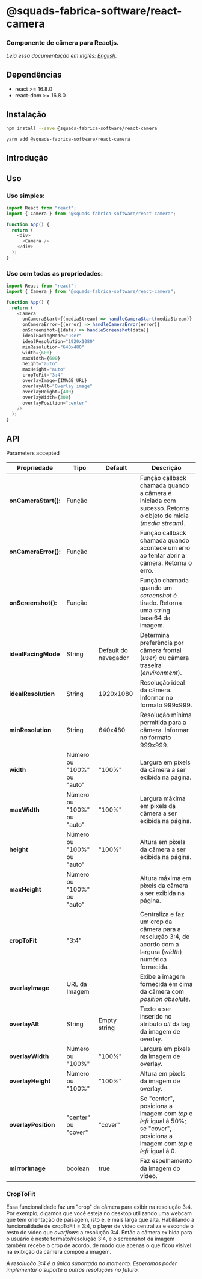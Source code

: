 # @squads-fabrica-software/react-camera

### Componente de câmera para Reactjs.

_Leia essa documentação em inglês: [English](README.md)._

## Dependências

- react >= 16.8.0
- react-dom >= 16.8.0

## Instalação

```bash
npm install --save @squads-fabrica-software/react-camera
```

```bash
yarn add @squads-fabrica-software/react-camera
```

## Introdução

## Uso

### Uso simples:

```js
import React from "react";
import { Camera } from "@squads-fabrica-software/react-camera";

function App() {
  return (
    <div>
      <Camera />
    </div>
  );
}
```

### Uso com todas as propriedades:

```js
import React from "react";
import { Camera } from "@squads-fabrica-software/react-camera";

function App() {
  return (
    <Camera
      onCameraStart={(mediaStream) => handleCameraStart(mediaStream)}
      onCameraError={(error) => handleCameraError(error)}
      onScreenshot={(data) => handleScreenshot(data)}
      idealFacingMode="user"
      idealResolution="1920x1080"
      minResolution="640x480"
      width={600}
      maxWidth={600}
      height="auto"
      maxHeight="auto"
      cropToFit="3:4"
      overlayImage={IMAGE_URL}
      overlayAlt="Overlay image"
      overlayHeight={400}
      overlayWidth={300}
      overlayPosition="center"
    />
  );
}
```

## API

Parameters accepted

| Propriedade          | Tipo                       | Default              | Descrição                                                                                                                    |
| -------------------- | -------------------------- | -------------------- | ---------------------------------------------------------------------------------------------------------------------------- |
| **onCameraStart():** | Função                     |                      | Função callback chamada quando a câmera é iniciada com sucesso. Retorna o objeto de midia _(media stream)_.                  |
| **onCameraError():** | Função                     |                      | Função callback chamada quando acontece um erro ao tentar abrir a câmera. Retorna o erro.                                    |
| **onScreenshot():**  | Função                     |                      | Função chamada quando um _screenshot_ é tirado. Retorna uma string base64 da imagem.                                         |
| **idealFacingMode**  | String                     | Default do navegador | Determina preferência por câmera frontal (_user_) ou câmera traseira (_environment_).                                        |
| **idealResolution**  | String                     | 1920x1080            | Resolução ideal da câmera. Informar no formato 999x999.                                                                      |
| **minResolution**    | String                     | 640x480              | Resolução mínima permitida para a câmera. Informar no formato 999x999.                                                       |
| **width**            | Número ou "100%" ou "auto" | "100%"               | Largura em pixels da câmera a ser exibida na página.                                                                         |
| **maxWidth**         | Número ou "100%" ou "auto" | "100%"               | Largura máxima em pixels da câmera a ser exibida na página.                                                                  |
| **height**           | Número ou "100%" ou "auto" | "100%"               | Altura em pixels da câmera a ser exibida na página.                                                                          |
| **maxHeight**        | Número ou "100%" ou "auto" |                      | Altura máxima em pixels da câmera a ser exibida na página.                                                                   |
| **cropToFit**        | "3:4"                      |                      | Centraliza e faz um crop da câmera para a resolução 3:4, de acordo com a largura (_width_) numérica fornecida.               |
| **overlayImage**     | URL da Imagem              |                      | Exibe a imagem fornecida em cima da câmera com _position absolute_.                                                          |
| **overlayAlt**       | String                     | Empty string         | Texto a ser inserido no atributo _alt_ da tag da imagem de overlay.                                                          |
| **overlayWidth**     | Número ou "100%"           | "100%"               | Largura em pixels da imagem de overlay.                                                                                      |
| **overlayHeight**    | Número ou "100%"           | "100%"               | Altura em pixels da imagem de overlay.                                                                                       |
| **overlayPosition**  | "center" ou "cover"        | "cover"              | Se "center", posiciona a imagem com _top_ e _left_ igual à 50%; se "cover", posiciona a imagem com _top_ e _left_ igual à 0. |
| **mirrorImage**      | boolean                    | true                 | Faz espelhamento da imagem do vídeo.                                                                                         |

### CropToFit

Essa funcionalidade faz um "crop" da câmera para exibir na resolução 3:4.
Por exemplo, digamos que você esteja no desktop utilizando uma webcam que tem orientação de paisagem, isto é, é mais larga que alta.
Habilitando a funcionalidade de cropToFit = 3:4, o player de vídeo centraliza e esconde o resto do vídeo que _overflows_ a resolução 3:4.
Então a câmera exibida para o usuário é neste formato/resolução 3:4, e o screenshot da imagem também recebe o crop de acordo, de modo que apenas o que ficou vísivel na exibição da câmera compõe a imagem.

_A resolução 3:4 é a única suportada no momento. Esperamos poder implementar o suporte à outras resoluções no futuro._
